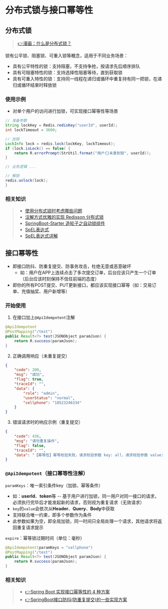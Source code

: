 # 分布式锁与接口幂等性
## 分布式锁
> [👉漫画：什么是分布式锁？](https://mp.weixin.qq.com/s/8fdBKAyHZrfHmSajXT_dnA)

锁有公平锁、阻塞锁、可重入锁等概念，适用于不同业务场景：
- 具有公平特性的锁：支持阻塞，不支持争抢，按请求先后顺序排队
- 具有可阻塞特性的锁：支持选择性阻塞等待，直到获取锁
- 具有可重入特性的锁：支持同一线程在递归或循环中重复持有同一把锁，在递归或循环结束时释放锁

### 使用示例
- 对单个用户的访问进行加锁，可实现接口幂等性等场景

```java
// 准备参数
String lockKey = Redis.redisKey("userId", userId);
int lockTimeout = 3600;

// 加锁
LockInfo lock = redis.lock(lockKey, lockTimeout);
if (lock.isLock() == false) {
	return R.errorPrompt(StrUtil.format("用户{}未拿到锁", userId));
}

// 业务逻辑 ...

// 解锁
redis.unlock(lock);
}
```

### 相关知识
> - [使用分布式锁时考虑哪些问题](https://www.cnblogs.com/geyifan/p/6506168.html)
> - [注解方式优雅的实现 Redisson 分布式锁](https://mp.weixin.qq.com/s/x8w3MukIUG7Lpv1VNCUV6Q)
> - [SpringBoot-Starter 造轮子之自动锁组件](https://mp.weixin.qq.com/s/noThlOtWQcvvYeviExrfnQ)
> - [SpEL表达式](https://www.jianshu.com/p/a8b2d5886129)
> - [SpEL表达式详解](https://blog.csdn.net/weixin_43888891/article/details/127520555)

## 接口幂等性
- 即接口防抖、防重复提交、防事务攻击，杜绝无意或恶意破坏
  - 如：用户在APP上连续点击了多次提交订单，后台应该只产生一个订单（后台应该时刻保持不信任前端的态度）
- 即你的所有POST提交、PUT更新接口，都应该实现接口幂等（如：交易订单、充值抽奖、用户新增等）

### 开始使用
1. 在接口加上`@ApiIdempotent`注解
```java
@ApiIdempotent
@PostMapping("/test")
public Result<?> test(JSONObject paramJson) {
	return R.success(paramJson);
}
```

2. 正确调用响应（未重复提交）
```json
{
    "code": 200,
    "msg": "成功",
    "flag": true,
    "traceId": "",
    "data": {
        "role": "admin",
        "userStatus": "normal",
        "cellphone": "18523246334"
    }
}
```

3. 错误请求时的响应示例（重复提交）
```json
{
    "code": 436,
    "msg": "请勿重复操作",
    "flag": false,
    "traceId": "",
    "data": "【幂等性】幂等校验失败，请求校验参数 key: all，请求校验参数 value: all"
}
```

### `@ApiIdempotent`（接口幂等性注解）
`paramKeys`：唯一索引条件key（加锁、幂等条件）
- 如：**userId**、**token**等 -- 基于用户进行加锁，同一用户对同一接口的请求，必须执行完毕后才能发起新的请求，否则视为重复请求（无效请求）
- `key`的`value`会依次从**Header**、**Query**、**Body**中获取
- 支持联合唯一约束，即多个参数作为条件
- 此参数如果为空，即全局加锁，同一时间只全局处理一个请求，其他请求将返回重复请求提示

`expire`：幂等锁过期时间（单位：毫秒）

```java
@ApiIdempotent(paramKeys = "cellphone")
@PostMapping("/test")
public Result<?> test(JSONObject paramJson) {
	return R.success(paramJson);
}
```

### 相关知识
> - [👉Spring Boot 实现接口幂等性的 4 种方案](https://mp.weixin.qq.com/s/HmKCBqYW7JfWUSyjv8J8Ww)
> - [👉SpringBoot接口防抖(防重复提交)的一些实现方案](https://mp.weixin.qq.com/s/ZKaRoD6mQcvQRxYWAQQCWA)
